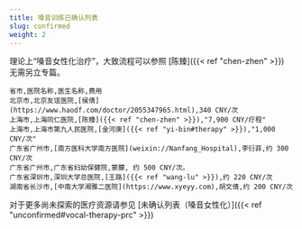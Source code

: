 ```yaml
---
title: 嗓音训练已确认列表
slug: confirmed
weight: 2
---
```


理论上“嗓音女性化治疗”，大致流程可以参照 [陈臻]({{< ref "chen-zhen" >}}) 无需另立专篇。

```csv
省市,医院名称,医生名称,费用
北京市,北京友谊医院,[侯倩](https://www.haodf.com/doctor/2055347965.html),340 CNY/次
上海市,上海同仁医院,[陈臻]({{< ref "chen-zhen" >}}),"7,900 CNY/疗程"
上海市,上海市第九人民医院,[金河庚]({{< ref "yi-bin#therapy" >}}),"1,000 CNY/次"
广东省广州市,[南方医科大学南方医院](weixin://Nanfang_Hospital),李衍菲,约 300 CNY/次
广东省广州市,广东省妇幼保健院,蒙朦, 约 500 CNY/次。
广东省深圳市,深圳大学总医院,[王路]({{< ref "wang-lu" >}}),约 220 CNY/次
湖南省长沙市,[中南大学湘雅二医院](https://www.xyeyy.com),胡文倩,约 200 CNY/次
```

对于更多尚未探索的医疗资源请参见 [未确认列表（嗓音女性化）]({{< ref "unconfirmed#vocal-therapy-prc" >}})
